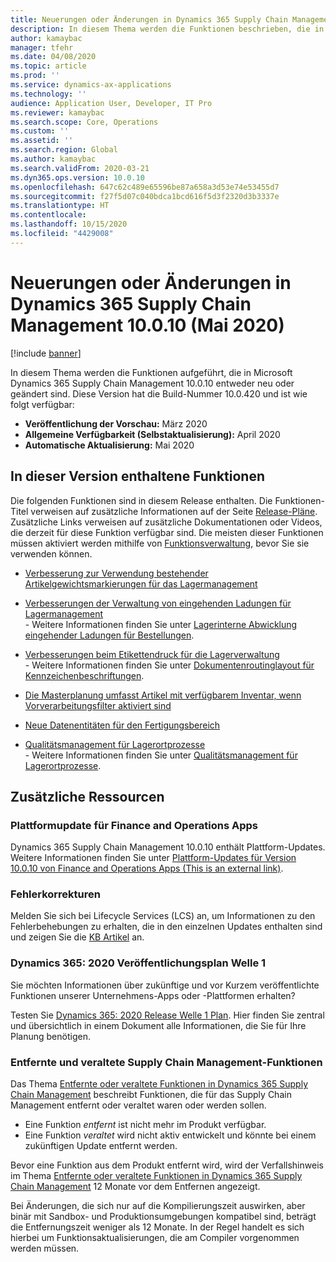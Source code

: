 ```yaml
---
title: Neuerungen oder Änderungen in Dynamics 365 Supply Chain Management 10.0.10 (Mai 2020)
description: In diesem Thema werden die Funktionen beschrieben, die in Dynamics 365 Supply Chain Management 10.0.10 neu oder geändert wurden.
author: kamaybac
manager: tfehr
ms.date: 04/08/2020
ms.topic: article
ms.prod: ''
ms.service: dynamics-ax-applications
ms.technology: ''
audience: Application User, Developer, IT Pro
ms.reviewer: kamaybac
ms.search.scope: Core, Operations
ms.custom: ''
ms.assetid: ''
ms.search.region: Global
ms.author: kamaybac
ms.search.validFrom: 2020-03-21
ms.dyn365.ops.version: 10.0.10
ms.openlocfilehash: 647c62c489e65596be87a658a3d53e74e53455d7
ms.sourcegitcommit: f27f5d07c040bdca1bcd616f5d3f2320d3b3337e
ms.translationtype: HT
ms.contentlocale: 
ms.lasthandoff: 10/15/2020
ms.locfileid: "4429008"
---
```

# <a name="whats-new-or-changed-in-dynamics-365-supply-chain-management-10010-may-2020"></a>Neuerungen oder Änderungen in Dynamics 365 Supply Chain Management 10.0.10 (Mai 2020)

[!include [banner](../includes/banner.md)]

In diesem Thema werden die Funktionen aufgeführt, die in Microsoft Dynamics 365 Supply Chain Management 10.0.10 entweder neu oder geändert sind. Diese Version hat die Build-Nummer 10.0.420 und ist wie folgt verfügbar:

- **Veröffentlichung der Vorschau:** März 2020
- **Allgemeine Verfügbarkeit (Selbstaktualisierung):** April 2020
- **Automatische Aktualisierung:** Mai 2020

## <a name="features-included-in-this-release"></a>In dieser Version enthaltene Funktionen

Die folgenden Funktionen sind in diesem Release enthalten. Die Funktionen-Titel verweisen auf zusätzliche Informationen auf der Seite [Release-Pläne](https://docs.microsoft.com/dynamics365/release-plans/). Zusätzliche Links verweisen auf zusätzliche Dokumentationen oder Videos, die derzeit für diese Funktion verfügbar sind. Die meisten dieser Funktionen müssen aktiviert werden mithilfe von [Funktionsverwaltung](../../fin-ops-core/fin-ops/get-started/feature-management/feature-management-overview.md), bevor Sie sie verwenden können.

- [Verbesserung zur Verwendung bestehender Artikelgewichtsmarkierungen für das Lagermanagement](https://docs.microsoft.com/dynamics365-release-plan/2020wave1/dynamics365-supply-chain-management/enhancement-use-existing-catch-weight-tags-warehouse-management)

- [Verbesserungen der Verwaltung von eingehenden Ladungen für Lagermanagement](https://docs.microsoft.com/dynamics365-release-plan/2020wave1/dynamics365-supply-chain-management/warehouse-management-inbound-load-management-enhancement)<br> - Weitere Informationen finden Sie unter [Lagerinterne Abwicklung eingehender Ladungen für Bestellungen](../warehousing/inbound-load-handling.md).

- [Verbesserungen beim Etikettendruck für die Lagerverwaltung](https://docs.microsoft.com/dynamics365-release-plan/2020wave1/dynamics365-supply-chain-management/label-printing-enhancements-warehouse-management)<br> - Weitere Informationen finden Sie unter [Dokumentenroutinglayout für Kennzeichenbeschriftungen](../warehousing/document-routing-layout-for-license-plates.md).

- [Die Masterplanung umfasst Artikel mit verfügbarem Inventar, wenn Vorverarbeitungsfilter aktiviert sind](https://docs.microsoft.com/dynamics365-release-plan/2020wave1/dynamics365-supply-chain-management/master-planning-include-items-on-hand-when-pre-processing-filters-are-enabled)

- [Neue Datenentitäten für den Fertigungsbereich](https://docs.microsoft.com/dynamics365-release-plan/2020wave1/dynamics365-supply-chain-management/new-data-entities-manufacturing-area)

- [Qualitätsmanagement für Lagerortprozesse](https://docs.microsoft.com/dynamics365-release-plan/2019wave2/dynamics365-supply-chain-management/quality-management-warehouse-processes)<br> - Weitere Informationen finden Sie unter [Qualitätsmanagement für Lagerortprozesse](../inventory/quality-management-for-warehouses-processes.md).

## <a name="additional-resources"></a>Zusätzliche Ressourcen

### <a name="platform-updates-for-finance-and-operations-apps"></a>Plattformupdate für Finance and Operations Apps

Dynamics 365 Supply Chain Management 10.0.10 enthält Plattform-Updates. Weitere Informationen finden Sie unter [Plattform-Updates für Version 10.0.10 von Finance and Operations Apps (This is an external link)](https://docs.microsoft.com/de-de/dynamics365/supply-chain/fin-ops-core/dev-itpro/get-started/whats-new-platform-update-34).

### <a name="bug-fixes"></a>Fehlerkorrekturen

Melden Sie sich bei Lifecycle Services (LCS) an, um Informationen zu den Fehlerbehebungen zu erhalten, die in den einzelnen Updates enthalten sind und zeigen Sie die [KB Artikel](https://fix.lcs.dynamics.com/Issue/Details?bugId=424137&dbType=3&qc=bf63d49dcc96e51eb42ac1dd66c6c5e5d7548f1e176f729e324ea3353b9860cb) an.

### <a name="dynamics-365-2020-release-wave-1-plan"></a>Dynamics 365: 2020 Veröffentlichungsplan Welle 1

Sie möchten Informationen über zukünftige und vor Kurzem veröffentlichte Funktionen unserer Unternehmens-Apps oder -Plattformen erhalten?

Testen Sie [Dynamics 365: 2020 Release Welle 1 Plan](https://docs.microsoft.com/dynamics365-release-plan/2020wave1/index). Hier finden Sie zentral und übersichtlich in einem Dokument alle Informationen, die Sie für Ihre Planung benötigen.

### <a name="removed-and-deprecated-supply-chain-management-features"></a>Entfernte und veraltete Supply Chain Management-Funktionen

Das Thema [Entfernte oder veraltete Funktionen in Dynamics 365 Supply Chain Management](removed-deprecated-features-scm-updates.md) beschreibt Funktionen, die für das Supply Chain Management entfernt oder veraltet waren oder werden sollen.

- Eine Funktion *entfernt* ist nicht mehr im Produkt verfügbar.
- Eine Funktion *veraltet* wird nicht aktiv entwickelt und könnte bei einem zukünftigen Update entfernt werden.

Bevor eine Funktion aus dem Produkt entfernt wird, wird der Verfallshinweis im Thema [Entfernte oder veraltete Funktionen in Dynamics 365 Supply Chain Management](removed-deprecated-features-scm-updates.md) 12 Monate vor dem Entfernen angezeigt.

Bei Änderungen, die sich nur auf die Kompilierungszeit auswirken, aber binär mit Sandbox- und Produktionsumgebungen kompatibel sind, beträgt die Entfernungszeit weniger als 12 Monate. In der Regel handelt es sich hierbei um Funktionsaktualisierungen, die am Compiler vorgenommen werden müssen.

